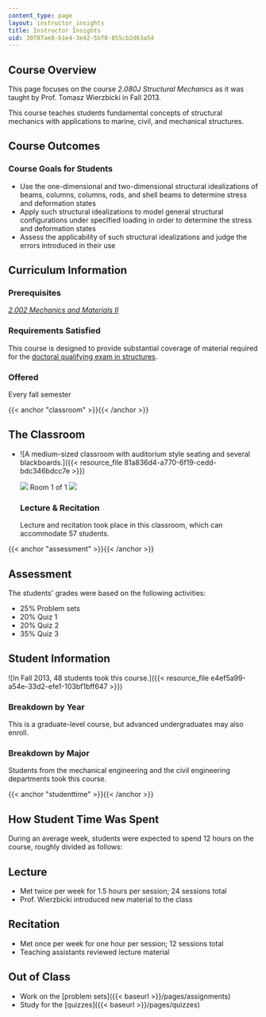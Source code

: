 ```yaml
---
content_type: page
layout: instructor_insights
title: Instructor Insights
uid: 30787ae8-b1e4-3e42-5bf8-855cb2d63a54
---
```


Course Overview
---------------

This page focuses on the course _2.080J Structural Mechanics_ as it was taught by Prof. Tomasz Wierzbicki in Fall 2013.

This course teaches students fundamental concepts of structural mechanics with applications to marine, civil, and mechanical structures.

Course Outcomes
---------------

### Course Goals for Students

*   Use the one-dimensional and two-dimensional structural idealizations of beams, columns, columns, rods, and shell beams to determine stress and deformation states
*   Apply such structural idealizations to model general structural configurations under specified loading in order to determine the stress and deformation states
*   Assess the applicability of such structural idealizations and judge the errors introduced in their use

Curriculum Information
----------------------

### Prerequisites

[_2.002 Mechanics and Materials II_](/courses/2-002-mechanics-and-materials-ii-spring-2004/)

### Requirements Satisfied

This course is designed to provide substantial coverage of material required for the [doctoral qualifying exam in structures](https://cee.mit.edu/graduate/mechanics).

### Offered

Every fall semester

{{< anchor "classroom" >}}{{< /anchor >}}

The Classroom
-------------

*   ![A medium-sized classroom with auditorium style seating and several blackboards.]({{< resource_file 81a836d4-a770-6f19-cedd-bdc346bdcc7e >}})
    
    ![](/images/educator/classroom_prev_dim.png) Room 1 of 1 ![](/images/educator/classroom_next_dim.png)
    
    ### Lecture & Recitation
    
    Lecture and recitation took place in this classroom, which can accommodate 57 students.
    

{{< anchor "assessment" >}}{{< /anchor >}}

Assessment
----------

The students' grades were based on the following activities:

- 25% Problem sets
- 20% Quiz 1
- 20% Quiz 2
- 35% Quiz 3

Student Information
-------------------

![In Fall 2013, 48 students took this course.]({{< resource_file e4ef5a99-a54e-33d2-efe1-103bf1bff647 >}})

### Breakdown by Year

This is a graduate-level course, but advanced undergraduates may also enroll.

### Breakdown by Major

Students from the mechanical engineering and the civil engineering departments took this course.

{{< anchor "studenttime" >}}{{< /anchor >}}

How Student Time Was Spent
--------------------------

During an average week, students were expected to spend 12 hours on the course, roughly divided as follows:

Lecture
-------

*   Met twice per week for 1.5 hours per session; 24 sessions total
*   Prof. Wierzbicki introduced new material to the class

Recitation
----------

*   Met once per week for one hour per session; 12 sessions total
*   Teaching assistants reviewed lecture material

Out of Class
------------

*   Work on the [problem sets]({{< baseurl >}}/pages/assignments)
*   Study for the [quizzes]({{< baseurl >}}/pages/quizzes)